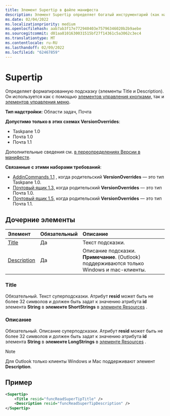 ```yaml
---
title: Элемент Supertip в файле манифеста
description: Элемент Supertip определяет богатый инструментарий (как название, так и описание).
ms.date: 02/04/2022
ms.localizationpriority: medium
ms.openlocfilehash: aab7ab3f17e772940403e75796346020b2b9aebe
ms.sourcegitcommit: d01aa8101630031515bf27f14361c5a3062c3ec4
ms.translationtype: MT
ms.contentlocale: ru-RU
ms.lasthandoff: 02/09/2022
ms.locfileid: "62467859"
---
```

# <a name="supertip"></a>Supertip

Определяет форматированную подсказку (элементы Title и Description). Он используется как с помощью [элементов управления кнопками,](control-button.md) так и [элементов управления меню](control-menu.md).

**Тип надстройки:** Области задач, Почта

**Допустимо только в этих схемах VersionOverrides**:

- Taskpane 1.0
- Почта 1.0
- Почта 1.1

Дополнительные сведения см. [в переопределениях Версии в манифесте](../../develop/add-in-manifests.md#version-overrides-in-the-manifest).

**Связанные с этими наборами требований**:

- [AddinCommands 1.1](../requirement-sets/add-in-commands-requirement-sets.md) , когда родительский **VersionOverrides** — это тип Taskpane 1.0.
- [Почтовый ящик 1.3,](../../reference/objectmodel/requirement-set-1.3/outlook-requirement-set-1.3.md) когда родительский **VersionOverrides** — это тип Почта 1.0.
- [Почтовый ящик 1.5,](../../reference/objectmodel/requirement-set-1.5/outlook-requirement-set-1.5.md) когда родительский **VersionOverrides** — это тип Почта 1.1.

## <a name="child-elements"></a>Дочерние элементы

|  Элемент |  Обязательный  |  Описание  |
|:-----|:-----|:-----|
| [Title](#title) | Да | Текст подсказки. |
| [Description](#description) | Да | Описание подсказки.<br>**Примечание**. (Outlook) поддерживаются только Windows и mac-клиенты. |

### <a name="title"></a>Title

Обязательный. Текст суперподсказки. Атрибут **resid** может быть не более 32 символов и должен быть задат к значению атрибута **id** элемента **String** в **элементе ShortStrings** в [элементе Resources](resources.md) .

### <a name="description"></a>Описание

Обязательный. Описание суперподсказки. Атрибут **resid** может быть не более 32 символов и должен быть задат к значению атрибута **id** элемента **String** в **элементе LongStrings** в [элементе Resources](resources.md) .

> [!NOTE]
> Для Outlook только клиенты Windows и Mac поддерживают элемент **Description**.

## <a name="example"></a>Пример

```xml
<Supertip>
    <Title resid="funcReadSuperTipTitle" />
    <Description resid="funcReadSuperTipDescription" />
</Supertip>
```
